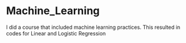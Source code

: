 # Machine_Learning

I did a course that included machine learning practices.
This resulted in codes for Linear and Logistic Regression
